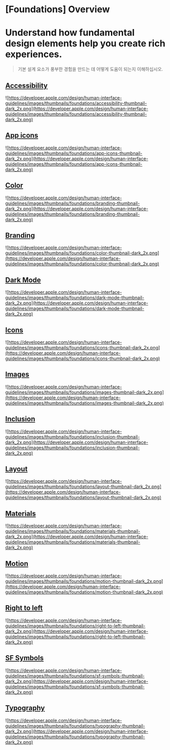 # **[Foundations] Overview**

# Understand how fundamental design elements help you create rich experiences.
> 기본 설계 요소가 풍부한 경험을 만드는 데 어떻게 도움이 되는지 이해하십시오.
> 

## [Accessibility](accessibility.md)
![https://developer.apple.com/design/human-interface-guidelines/images/thumbnails/foundations/accessibility-thumbnail-dark_2x.png](https://developer.apple.com/design/human-interface-guidelines/images/thumbnails/foundations/accessibility-thumbnail-dark_2x.png)

## [App icons](app-icons.md)
![https://developer.apple.com/design/human-interface-guidelines/images/thumbnails/foundations/app-icons-thumbnail-dark_2x.png](https://developer.apple.com/design/human-interface-guidelines/images/thumbnails/foundations/app-icons-thumbnail-dark_2x.png)

## [Color](branding.md)
![https://developer.apple.com/design/human-interface-guidelines/images/thumbnails/foundations/branding-thumbnail-dark_2x.png](https://developer.apple.com/design/human-interface-guidelines/images/thumbnails/foundations/branding-thumbnail-dark_2x.png)

## [Branding](color.md)
![https://developer.apple.com/design/human-interface-guidelines/images/thumbnails/foundations/color-thumbnail-dark_2x.png](https://developer.apple.com/design/human-interface-guidelines/images/thumbnails/foundations/color-thumbnail-dark_2x.png)

## [Dark Mode](dark-mode.md)
![https://developer.apple.com/design/human-interface-guidelines/images/thumbnails/foundations/dark-mode-thumbnail-dark_2x.png](https://developer.apple.com/design/human-interface-guidelines/images/thumbnails/foundations/dark-mode-thumbnail-dark_2x.png)

## [Icons](icons.md)
![https://developer.apple.com/design/human-interface-guidelines/images/thumbnails/foundations/icons-thumbnail-dark_2x.png](https://developer.apple.com/design/human-interface-guidelines/images/thumbnails/foundations/icons-thumbnail-dark_2x.png)

## [Images](images.md)
![https://developer.apple.com/design/human-interface-guidelines/images/thumbnails/foundations/images-thumbnail-dark_2x.png](https://developer.apple.com/design/human-interface-guidelines/images/thumbnails/foundations/images-thumbnail-dark_2x.png)

## [Inclusion](inclusion.md)
![https://developer.apple.com/design/human-interface-guidelines/images/thumbnails/foundations/inclusion-thumbnail-dark_2x.png](https://developer.apple.com/design/human-interface-guidelines/images/thumbnails/foundations/inclusion-thumbnail-dark_2x.png)

## [Layout](layout.md)
![https://developer.apple.com/design/human-interface-guidelines/images/thumbnails/foundations/layout-thumbnail-dark_2x.png](https://developer.apple.com/design/human-interface-guidelines/images/thumbnails/foundations/layout-thumbnail-dark_2x.png)

## [Materials](materials.md)
![https://developer.apple.com/design/human-interface-guidelines/images/thumbnails/foundations/materials-thumbnail-dark_2x.png](https://developer.apple.com/design/human-interface-guidelines/images/thumbnails/foundations/materials-thumbnail-dark_2x.png)

## [Motion](motion.md)
![https://developer.apple.com/design/human-interface-guidelines/images/thumbnails/foundations/motion-thumbnail-dark_2x.png](https://developer.apple.com/design/human-interface-guidelines/images/thumbnails/foundations/motion-thumbnail-dark_2x.png)

## [Right to left](right-to-left.md)
![https://developer.apple.com/design/human-interface-guidelines/images/thumbnails/foundations/right-to-left-thumbnail-dark_2x.png](https://developer.apple.com/design/human-interface-guidelines/images/thumbnails/foundations/right-to-left-thumbnail-dark_2x.png)

## [SF Symbols](sf-symbols.md)
![https://developer.apple.com/design/human-interface-guidelines/images/thumbnails/foundations/sf-symbols-thumbnail-dark_2x.png](https://developer.apple.com/design/human-interface-guidelines/images/thumbnails/foundations/sf-symbols-thumbnail-dark_2x.png)

## [Typography](typography.md)
![https://developer.apple.com/design/human-interface-guidelines/images/thumbnails/foundations/typography-thumbnail-dark_2x.png](https://developer.apple.com/design/human-interface-guidelines/images/thumbnails/foundations/typography-thumbnail-dark_2x.png)


